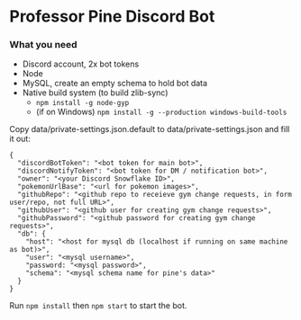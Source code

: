 # Professor Pine Discord Bot

### What you need
 - Discord account, 2x bot tokens
 - Node
 - MySQL, create an empty schema to hold bot data
 - Native build system (to build zlib-sync)
   - `npm install -g node-gyp`
   - (if on Windows) `npm install -g --production windows-build-tools`

Copy data/private-settings.json.default to data/private-settings.json and fill it out:

```
{
  "discordBotToken": "<bot token for main bot>",
  "discordNotifyToken": "<bot token for DM / notification bot>",
  "owner": "<your Discord Snowflake ID>",
  "pokemonUrlBase": "<url for pokemon images>",
  "githubRepo": "<github repo to receieve gym change requests, in form user/repo, not full URL>",
  "githubUser": "<github user for creating gym change requests>",
  "githubPassword": "<github password for creating gym change requests>",
  "db": {
    "host": "<host for mysql db (localhost if running on same machine as bot)>",
    "user": "<mysql username>",
    "password: "<mysql password>",
    "schema": "<mysql schema name for pine's data>"
  }
}
```

Run `npm install` then `npm start` to start the bot.
